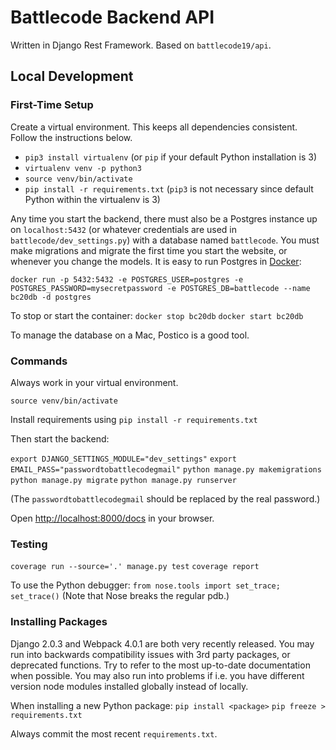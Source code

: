 # Battlecode Backend API

Written in Django Rest Framework. Based on `battlecode19/api`.

## Local Development

### First-Time Setup

Create a virtual environment. This keeps all dependencies consistent. Follow the instructions below.

- `pip3 install virtualenv` (or `pip` if your default Python installation is 3)
- `virtualenv venv -p python3`
- `source venv/bin/activate`
- `pip install -r requirements.txt` (`pip3` is not necessary since default Python within the virtualenv is 3)

Any time you start the backend, there must also be a Postgres instance up on `localhost:5432` (or whatever credentials are used in `battlecode/dev_settings.py`) with a database named `battlecode`. You must make migrations and migrate the first time you start the website, or whenever you change the models. It is easy to run Postgres in [Docker](https://docs.docker.com/install/):

`docker run -p 5432:5432 -e POSTGRES_USER=postgres -e POSTGRES_PASSWORD=mysecretpassword -e POSTGRES_DB=battlecode --name bc20db -d postgres`

To stop or start the container: `docker stop bc20db` `docker start bc20db`

To manage the database on a Mac, Postico is a good tool.

### Commands

Always work in your virtual environment.

`source venv/bin/activate`

Install requirements using
`pip install -r requirements.txt`

Then start the backend:

`export DJANGO_SETTINGS_MODULE="dev_settings"`
`export EMAIL_PASS="passwordtobattlecodegmail"`
`python manage.py makemigrations`
`python manage.py migrate`
`python manage.py runserver`

(The `passwordtobattlecodegmail` should be replaced by the real password.)

Open [http://localhost:8000/docs](http://localhost:8000/docs) in your browser.

### Testing

`coverage run --source='.' manage.py test`
`coverage report`

To use the Python debugger: `from nose.tools import set_trace; set_trace()` (Note that Nose breaks the regular pdb.)

### Installing Packages

Django 2.0.3 and Webpack 4.0.1 are both very recently released. You may run into backwards compatibility issues with 3rd party packages, or deprecated functions. Try to refer to the most up-to-date documentation when possible. You may also run into problems if i.e. you have different version node modules installed globally instead of locally.

When installing a new Python package:
`pip install <package>`
`pip freeze > requirements.txt`

Always commit the most recent `requirements.txt`.
